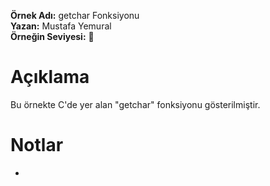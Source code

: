 **Örnek Adı:** getchar Fonksiyonu <br>
**Yazan:** Mustafa Yemural <br>
**Örneğin Seviyesi:** :large_blue_circle: <br>
# Açıklama #
<p>Bu örnekte C'de yer alan "getchar" fonksiyonu gösterilmiştir.</p>

# Notlar #
- 
